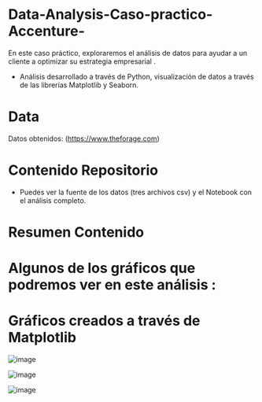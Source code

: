 # Data-Analysis-Caso-practico-Accenture-
En este caso práctico, exploraremos el análisis de datos para ayudar a un cliente a optimizar su estrategia empresarial .


- Análisis desarrollado a través de Python, visualización de datos a través de las librerías Matplotlib y Seaborn. 

# Data
Datos obtenidos: (https://www.theforage.com)

# Contenido Repositorio
- Puedes ver la fuente de los datos (tres archivos csv) y el Notebook con el análisis completo.

# Resumen Contenido

# Algunos de los gráficos que podremos ver en este análisis : 

# Gráficos creados a través de Matplotlib 

![image](https://github.com/ElenaPindado/Data-Analysis-Caso-practico-Accenture-/assets/123492666/aff6e1ab-56c9-4dee-a8ee-92fa92e2692a)


![image](https://github.com/ElenaPindado/Data-Analysis-Caso-practico-Accenture-/assets/123492666/60df3096-c1db-45b5-9bf6-fda5aed50910)


![image](https://github.com/ElenaPindado/Data-Analysis-Caso-practico-Accenture-/assets/123492666/9ed39d9e-0343-419c-96c0-53d358e67f6d)







